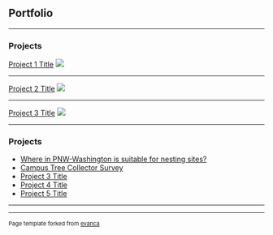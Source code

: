 ## Portfolio

---

### Projects 

[Project 1 Title](/sample_page)
<img src="images/dummy_thumbnail.jpg?raw=true"/>

---
[Project 2 Title](/pdf/sample_presentation.pdf)
<img src="images/dummy_thumbnail.jpg?raw=true"/>

---
[Project 3 Title](http://example.com/)
<img src="images/dummy_thumbnail.jpg?raw=true"/>

---

### Projects

- [Where in PNW-Washington is suitable for nesting sites?](https://storymaps.arcgis.com/stories/adb4a08bece6402687a8dda56e28ac95)
- [Campus Tree Collector Survey](https://survey123.arcgis.com/share/50d8d1fe9b5147f8b13d10e61668a63d?portalUrl=https://uok.maps.arcgis.com)
- [Project 3 Title](http://example.com/)
- [Project 4 Title](http://example.com/)
- [Project 5 Title](http://example.com/)

---




---
<p style="font-size:11px">Page template forked from <a href="https://github.com/evanca/quick-portfolio">evanca</a></p>
<!-- Remove above link if you don't want to attibute -->
